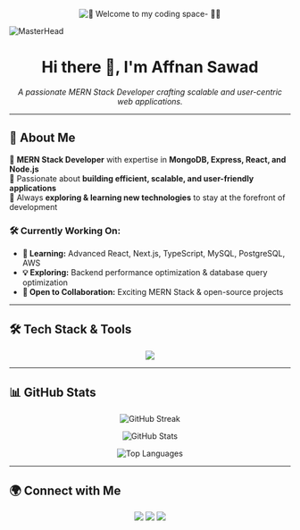 <p align="center">
  <img src="https://readme-typing-svg.demolab.com?font=Fira+Code&size=32&duration=2800&pause=2000&color=3455eb&center=true&vCenter=true&width=940&lines=Hey%2C+🌟 Welcome to my coding space — 🚀✨" alt="🌟 Welcome to my coding space- 🚀✨" />
</p>

![MasterHead](https://firebasestorage.googleapis.com/v0/b/flexi-coding.appspot.com/o/dempgi7-520f8d5f-63d4-4453-8822-dbc149ae27f8.gif?alt=media&token=91c0c7b2-93c3-4029-b011-1a8703c5730d)

<h1 align="center"> Hi there 👋, I'm Affnan Sawad </h1>

<p align="center">
  <i>A passionate MERN Stack Developer crafting scalable and user-centric web applications.</i>
</p>

---

## 🚀 About Me

🔹 **MERN Stack Developer** with expertise in **MongoDB, Express, React, and Node.js**  
🔹 Passionate about **building efficient, scalable, and user-friendly applications**  
🔹 Always **exploring & learning new technologies** to stay at the forefront of development  

### 🛠 Currently Working On:
- **🌱 Learning:** Advanced React, Next.js, TypeScript, MySQL, PostgreSQL, AWS  
- **💡 Exploring:** Backend performance optimization & database query optimization  
- **🤝 Open to Collaboration:** Exciting MERN Stack & open-source projects  

---

## 🛠 Tech Stack & Tools

<p align="center">
  <img src="https://skillicons.dev/icons?i=html,css,tailwind,bootstrap,daisyui,js,ts,react,next,nodejs,express,mongodb,mysql,firebase,figma" />
</p>

---

## 📊 GitHub Stats  

<p align="center">
  <img src="https://github-readme-streak-stats.herokuapp.com/?user=AffnanSawad&theme=radical" alt="GitHub Streak" />
</p>

<p align="center">
  <img src="https://github-readme-stats.vercel.app/api?username=AffnanSawad&show_icons=true&theme=radical&count_private=true" alt="GitHub Stats" />
</p>

<p align="center">
  <img src="https://github-readme-stats.vercel.app/api/top-langs/?username=AffnanSawad&layout=compact&theme=radical" alt="Top Languages" />
</p>

---

## 🌍 Connect with Me

<p align="center">
  <a href="https://www.facebook.com/Affnan.sawad"><img src="https://img.shields.io/badge/Facebook-%231877F2.svg?style=for-the-badge&logo=facebook&logoColor=white"></a>
  <a href="https://www.instagram.com/iamaffnan_sawad"><img src="https://img.shields.io/badge/Instagram-%23E4405F.svg?style=for-the-badge&logo=instagram&logoColor=white"></a>
  <a href="mailto:affnansawad2002@gmail.com"><img src="https://img.shields.io/badge/Email-D14836?style=for-the-badge&logo=gmail&logoColor=white"></a>
</p>
